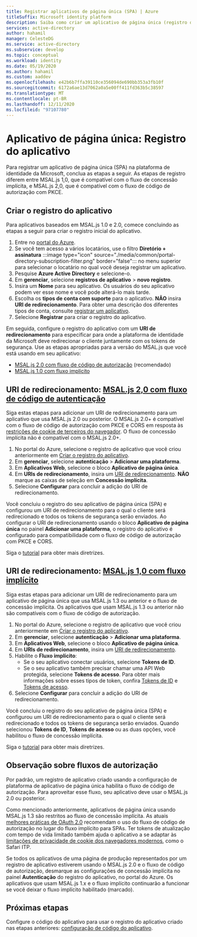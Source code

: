 ```yaml
---
title: Registrar aplicativos de página única (SPA) | Azure
titleSuffix: Microsoft identity platform
description: Saiba como criar um aplicativo de página única (registro de aplicativo)
services: active-directory
author: hahamil
manager: CelesteDG
ms.service: active-directory
ms.subservice: develop
ms.topic: conceptual
ms.workload: identity
ms.date: 05/19/2020
ms.author: hahamil
ms.custom: aaddev
ms.openlocfilehash: e42b6b7ffa39110ce356094de690bb353a3fb10f
ms.sourcegitcommit: 6172a6ae13d7062a0a5e00ff411fd363b5c38597
ms.translationtype: MT
ms.contentlocale: pt-BR
ms.lasthandoff: 12/11/2020
ms.locfileid: "97107780"
---
```

# <a name="single-page-application-app-registration"></a>Aplicativo de página única: Registro do aplicativo

Para registrar um aplicativo de página única (SPA) na plataforma de identidade da Microsoft, conclua as etapas a seguir. As etapas de registro diferem entre MSAL.js 1,0, que é compatível com o fluxo de concessão implícita, e MSAL.js 2,0, que é compatível com o fluxo de código de autorização com PKCE.

## <a name="create-the-app-registration"></a>Criar o registro do aplicativo

Para aplicativos baseados em MSAL.js 1.0 e 2.0, comece concluindo as etapas a seguir para criar o registro inicial do aplicativo.

1. Entre no [portal do Azure](https://portal.azure.com).
1. Se você tem acesso a vários locatários, use o filtro **Diretório + assinatura** :::image type="icon" source="./media/common/portal-directory-subscription-filter.png" border="false"::: no menu superior para selecionar o locatário no qual você deseja registrar um aplicativo.
1. Pesquise **Azure Active Directory** e selecione-o.
1. Em **gerenciar**, selecione **registros de aplicativo**  >  **novo registro**.
1. Insira um **Nome** para seu aplicativo. Os usuários do seu aplicativo podem ver esse nome e você pode alterá-lo mais tarde.
1. Escolha os **tipos de conta com suporte** para o aplicativo. **NÃO** insira **URI de redirecionamento**. Para obter uma descrição dos diferentes tipos de conta, consulte [registrar um aplicativo](quickstart-register-app.md).
1. Selecione **Registrar** para criar o registro do aplicativo.

Em seguida, configure o registro do aplicativo com um **URI de redirecionamento** para especificar para onde a plataforma de identidade da Microsoft deve redirecionar o cliente juntamente com os tokens de segurança. Use as etapas apropriadas para a versão do MSAL.js que você está usando em seu aplicativo:

- [MSAL.js 2.0 com fluxo de código de autorização](#redirect-uri-msaljs-20-with-auth-code-flow) (recomendado)
- [MSAL.js 1.0 com fluxo implícito](#redirect-uri-msaljs-10-with-implicit-flow)

## <a name="redirect-uri-msaljs-20-with-auth-code-flow"></a>URI de redirecionamento: [MSAL.js 2,0 com fluxo de código de autenticação](https://github.com/AzureAD/microsoft-authentication-library-for-js/tree/dev/lib/msal-browser)

Siga estas etapas para adicionar um URI de redirecionamento para um aplicativo que usa MSAL.js 2.0 ou posterior. O MSAL.js 2.0+ é compatível com o fluxo de código de autorização com PKCE e CORS em resposta às [restrições de cookie de terceiros do navegador](reference-third-party-cookies-spas.md). O fluxo de concessão implícita não é compatível com o MSAL.js 2.0+.

1. No portal do Azure, selecione o registro de aplicativo que você criou anteriormente em [Criar o registro do aplicativo](#create-the-app-registration).
1. Em **gerenciar**, selecione **autenticação**  >  **Adicionar uma plataforma**.
1. Em **Aplicativos Web**, selecione o bloco **Aplicativo de página única**.
1. Em **URIs de redirecionamento**, insira um [URI de redirecionamento](reply-url.md). **NÃO** marque as caixas de seleção em **Concessão implícita**.
1. Selecione **Configurar** para concluir a adição do URI de redirecionamento.

Você concluiu o registro do seu aplicativo de página única (SPA) e configurou um URI de redirecionamento para o qual o cliente será redirecionado e todos os tokens de segurança serão enviados. Ao configurar o URI de redirecionamento usando o bloco **Aplicativo de página única** no painel **Adicionar uma plataforma**, o registro do aplicativo é configurado para compatibilidade com o fluxo de código de autorização com PKCE e CORS.

Siga o [tutorial](tutorial-v2-javascript-auth-code.md) para obter mais diretrizes.

## <a name="redirect-uri-msaljs-10-with-implicit-flow"></a>URI de redirecionamento: [MSAL.js 1,0 com fluxo implícito](https://github.com/AzureAD/microsoft-authentication-library-for-js/tree/dev/lib/msal-core)

Siga estas etapas para adicionar um URI de redirecionamento para um aplicativo de página única que usa MSAL.js 1.3 ou anterior e o fluxo de concessão implícita. Os aplicativos que usam MSAL.js 1.3 ou anterior não são compatíveis com o fluxo de código de autorização.

1. No portal do Azure, selecione o registro de aplicativo que você criou anteriormente em [Criar o registro do aplicativo](#create-the-app-registration).
1. Em **gerenciar**, selecione **autenticação**  >  **Adicionar uma plataforma**.
1. Em **Aplicativos Web**, selecione o bloco **Aplicativo de página única**.
1. Em **URIs de redirecionamento**, insira um [URI de redirecionamento](reply-url.md).
1. Habilite o **Fluxo implícito**:
    - Se o seu aplicativo conectar usuários, selecione **Tokens de ID**.
    - Se o seu aplicativo também precisar chamar uma API Web protegida, selecione **Tokens de acesso**. Para obter mais informações sobre esses tipos de token, confira [Tokens de ID](id-tokens.md) e [Tokens de acesso](access-tokens.md).
1. Selecione **Configurar** para concluir a adição do URI de redirecionamento.

Você concluiu o registro do seu aplicativo de página única (SPA) e configurou um URI de redirecionamento para o qual o cliente será redirecionado e todos os tokens de segurança serão enviados. Quando selecionou **Tokens de ID**, **Tokens de acesso** ou as duas opções, você habilitou o fluxo de concessão implícita.

Siga o [tutorial](tutorial-v2-javascript-spa.md) para obter mais diretrizes.

## <a name="note-about-authorization-flows"></a>Observação sobre fluxos de autorização

Por padrão, um registro de aplicativo criado usando a configuração de plataforma de aplicativo de página única habilita o fluxo de código de autorização. Para aproveitar esse fluxo, seu aplicativo deve usar o MSAL.js 2.0 ou posterior.

Como mencionado anteriormente, aplicativos de página única usando MSAL.js 1.3 são restritos ao fluxo de concessão implícita. As atuais [melhores práticas de OAuth 2.0](v2-oauth2-auth-code-flow.md) recomendam o uso do fluxo de código de autorização no lugar do fluxo implícito para SPAs. Ter tokens de atualização com tempo de vida limitado também ajuda o aplicativo a se adaptar às [limitações de privacidade de cookie dos navegadores modernos](reference-third-party-cookies-spas.md), como o Safari ITP.

Se todos os aplicativos de uma página de produção representados por um registro de aplicativo estiverem usando o MSAL.js 2.0 e o fluxo de código de autorização, desmarque as configurações de concessão implícita no painel **Autenticação** do registro do aplicativo, no portal do Azure. Os aplicativos que usam MSAL.js 1.x e o fluxo implícito continuarão a funcionar se você deixar o fluxo implícito habilitado (marcado).

## <a name="next-steps"></a>Próximas etapas

Configure o código do aplicativo para usar o registro do aplicativo criado nas etapas anteriores: [configuração de código do aplicativo](scenario-spa-app-configuration.md).
